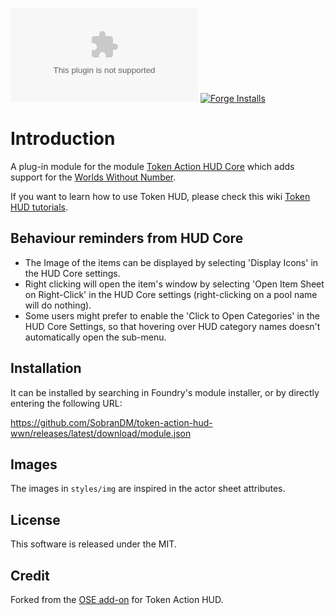![Latest Release Download Count](https://img.shields.io/github/downloads/sobrandm/token-action-hud-wwn/latest/module.zip?color=2b82fc&label=DOWNLOADS&style=for-the-badge) [![Forge Installs](https://img.shields.io/badge/dynamic/json?label=Forge%20Installs&query=package.installs&suffix=%25&url=https%3A%2F%2Fforge-vtt.com%2Fapi%2Fbazaar%2Fpackage%2Ftoken-action-hud-wwn&colorB=03ff1c&style=for-the-badge)](https://forge-vtt.com/bazaar#package=token-action-hud-wwn)

# Introduction

A plug-in module for the module [Token Action HUD Core](https://foundryvtt.com/packages/token-action-hud-core) which adds support for the [Worlds Without Number](https://github.com/SobranDM/foundryvtt-wwn).

If you want to learn how to use Token HUD, please check this wiki [Token HUD tutorials](https://github.com/Larkinabout/fvtt-token-action-hud-core/wiki/How-to-Use-Token-Action-HUD).

## Behaviour reminders from HUD Core

- The Image of the items can be displayed by selecting 'Display Icons' in the HUD Core settings.
- Right clicking will open the item's window by selecting 'Open Item Sheet on Right-Click' in the HUD Core settings (right-clicking on a pool name will do nothing).
- Some users might prefer to enable the 'Click to Open Categories' in the HUD Core Settings, so that hovering over HUD category names doesn't automatically open the sub-menu.

## Installation

It can be installed by searching in Foundry's module installer, or by directly entering the following URL:

https://github.com/SobranDM/token-action-hud-wwn/releases/latest/download/module.json

## Images

The images in `styles/img` are inspired in the actor sheet attributes.

## License

This software is released under the MIT.

## Credit

Forked from the [OSE add-on](https://foundryvtt.com/packages/token-action-hud-ose) for Token Action HUD.
